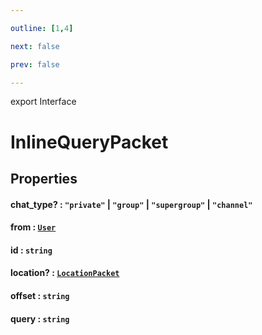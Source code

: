 ```yaml
---

outline: [1,4]

next: false

prev: false

---
```


export Interface
# InlineQueryPacket

## Properties

#### chat_type? : `"private"` \| `"group"` \| `"supergroup"` \| `"channel"`

#### from : [`User`](../classes/User.md)

#### id : `string`

#### location? : [`LocationPacket`](./LocationPacket.md)

#### offset : `string`

#### query : `string`
